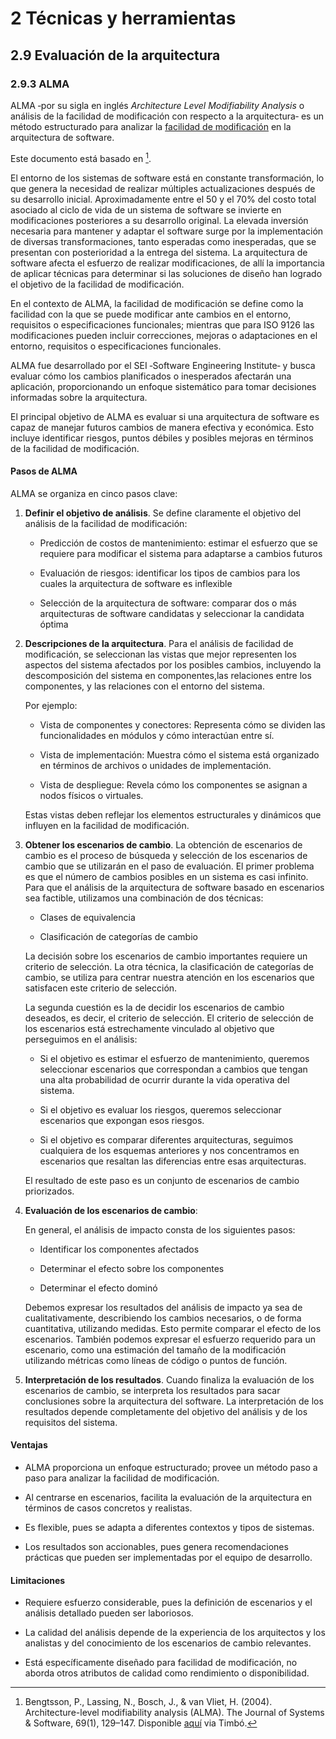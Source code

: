 # 2 Técnicas y herramientas

## 2.9 Evaluación de la arquitectura

### 2.9.3 ALMA

ALMA ‑por su sigla en inglés *Architecture Level Modifiability Analysis* o
análisis de la facilidad de modificación con respecto a la arquitectura‑ es un
método estructurado para analizar la [facilidad de
modificación](/4_Conceptos/4_Facilidad_de_modificacion.md) en la arquitectura de
software.

Este documento está basado en [^1].

[^1]: Bengtsson, P., Lassing, N., Bosch, J., & van Vliet, H. (2004).
    Architecture-level modifiability analysis (ALMA). The Journal of Systems &
    Software, 69(1), 129–147. Disponible
    [aquí](https://doi-org.proxy.timbo.org.uy/10.1016/S0164-1212(03)00080-3) via
    Timbó.

El entorno de los sistemas de software está en constante transformación, lo que
genera la necesidad de realizar múltiples actualizaciones después de su
desarrollo inicial. Aproximadamente entre el 50 y el 70% del costo total
asociado al ciclo de vida de un sistema de software se invierte en
modificaciones posteriores a su desarrollo original. La elevada inversión
necesaria para mantener y adaptar el software surge por la implementación de
diversas transformaciones, tanto esperadas como inesperadas, que se presentan
con posterioridad a la entrega del sistema. La arquitectura de software afecta
el esfuerzo de realizar modificaciones, de allí la importancia de aplicar
técnicas para determinar si las soluciones de diseño han logrado el objetivo de
la facilidad de modificación.

En el contexto de ALMA, la facilidad de modificación se define como la facilidad
con la que se puede modificar ante cambios en el entorno, requisitos o
especificaciones funcionales; mientras que para ISO 9126 las modificaciones
pueden incluir correcciones, mejoras o adaptaciones en el entorno, requisitos o
especificaciones funcionales.

ALMA fue desarrollado por el SEI ‑Software Engineering Institute‑ y busca
evaluar cómo los cambios planificados o inesperados afectarán una aplicación,
proporcionando un enfoque sistemático para tomar decisiones informadas sobre la
arquitectura.

El principal objetivo de ALMA es evaluar si una arquitectura de software es
capaz de manejar futuros cambios de manera efectiva y económica. Esto incluye
identificar riesgos, puntos débiles y posibles mejoras en términos de
la facilidad de modificación.

#### Pasos de ALMA

ALMA se organiza en cinco pasos clave:

1. **Definir el objetivo de análisis**. Se define claramente el objetivo del
    análisis de la facilidad de modificación:

    * Predicción de costos de mantenimiento: estimar el esfuerzo que se requiere
      para modificar el sistema para adaptarse a cambios futuros

    * Evaluación de riesgos: identificar los tipos de cambios para los cuales la
      arquitectura de software es inflexible

    * Selección de la arquitectura de software: comparar dos o más arquitecturas
      de software candidatas y seleccionar la candidata óptima

2. **Descripciones de la arquitectura**. Para el análisis de facilidad de
    modificación, se seleccionan las vistas que mejor representen los aspectos
    del sistema afectados por los posibles cambios, incluyendo la descomposición
    del sistema en componentes,las relaciones entre los componentes, y las
    relaciones con el entorno del sistema.

    Por ejemplo:

    * Vista de componentes y conectores: Representa cómo se dividen las
      funcionalidades en módulos y cómo interactúan entre sí.

    * Vista de implementación: Muestra cómo el sistema está organizado en
      términos de archivos o unidades de implementación.

    * Vista de despliegue: Revela cómo los componentes se asignan a nodos físicos
      o virtuales.

    Estas vistas deben reflejar los elementos estructurales y dinámicos que
    influyen en la facilidad de modificación.

3. **Obtener los escenarios de cambio**. La obtención de escenarios de cambio es
    el proceso de búsqueda y selección de los escenarios de cambio que se
    utilizarán en el paso de evaluación. El primer problema es que el número de
    cambios posibles en un sistema es casi infinito. Para que el análisis de la
    arquitectura de software basado en escenarios sea factible, utilizamos una
    combinación de dos técnicas:

    * Clases de equivalencia

    * Clasificación de categorías de cambio

    La decisión sobre los escenarios de cambio importantes requiere un criterio
    de selección. La otra técnica, la clasificación de categorías de cambio, se
    utiliza para centrar nuestra atención en los escenarios que satisfacen este
    criterio de selección.

    La segunda cuestión es la de decidir los escenarios de cambio deseados, es
    decir, el criterio de selección. El criterio de selección de los escenarios
    está estrechamente vinculado al objetivo que perseguimos en el análisis:

    * Si el objetivo es estimar el esfuerzo de mantenimiento, queremos
      seleccionar escenarios que correspondan a cambios que tengan una alta
      probabilidad de ocurrir durante la vida operativa del sistema.

    * Si el objetivo es evaluar los riesgos, queremos seleccionar escenarios que
      expongan esos riesgos.

    * Si el objetivo es comparar diferentes arquitecturas, seguimos cualquiera
      de los esquemas anteriores y nos concentramos en escenarios que resaltan
      las diferencias entre esas arquitecturas.

    El resultado de este paso es un conjunto de escenarios de cambio
    priorizados.

4. **Evaluación de los escenarios de cambio**:

    En general, el análisis de impacto consta de los siguientes pasos:

    * Identificar los componentes afectados

    * Determinar el efecto sobre los componentes

    * Determinar el efecto dominó

    Debemos expresar los resultados del análisis de impacto ya sea de
    cualitativamente, describiendo los cambios necesarios, o de forma
    cuantitativa, utilizando medidas. Esto permite comparar el efecto de los
    escenarios. También podemos expresar el esfuerzo requerido para un
    escenario, como una estimación del tamaño de la modificación utilizando
    métricas como líneas de código o puntos de función.

5. **Interpretación de los resultados**. Cuando finaliza la evaluación de los
   escenarios de cambio, se interpreta los resultados para sacar conclusiones
   sobre la arquitectura del software. La interpretación de los resultados
   depende completamente del objetivo del análisis y de los requisitos del
   sistema.

#### Ventajas

* ALMA proporciona un enfoque estructurado; provee un método paso a paso para
  analizar la facilidad de modificación.

* Al centrarse en escenarios, facilita la
  evaluación de la arquitectura en términos de casos concretos y realistas.

* Es flexible, pues se adapta a diferentes contextos y tipos de sistemas.

* Los resultados son accionables, pues genera recomendaciones prácticas que
  pueden ser implementadas por el equipo de desarrollo.

#### Limitaciones

* Requiere esfuerzo considerable, pues la definición de escenarios y el análisis
  detallado pueden ser laboriosos.

* La calidad del análisis depende de la experiencia de los arquitectos y los
  analistas y del conocimiento de los escenarios de cambio relevantes.

* Está específicamente diseñado para facilidad de modificación, no aborda otros
  atributos de calidad como rendimiento o disponibilidad.
